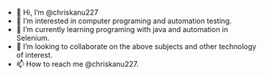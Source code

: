 - 👋 Hi, I’m @chriskanu227
- 👀 I’m interested in computer programing and automation testing.
- 🌱 I’m currently learning programing with java and automation in Selenium.
- 💞️ I’m looking to collaborate on the above subjects and other technology of interest.
- 📫 How to reach me @chriskanu227.

<!---
chriskanu227/chriskanu227 is a ✨ special ✨ repository because its `README.md` (this file) appears on your GitHub profile.
You can click the Preview link to take a look at your changes.
--->

